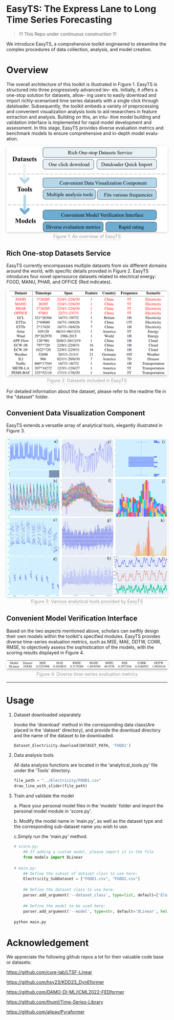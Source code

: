 #  EasyTS: The Express Lane to Long Time Series Forecasting

> !!! This Repo under continuous construction !!!

We introduce EasyTS, a comprehensive toolkit engineered to streamline the complex procedures of data collection, analysis, and model creation.  

[//]: # (### Paper)

[//]: # ([Modeling Long- and Short-Term Temporal Patterns with Deep Neural Networks]&#40;https://arxiv.org/abs/1703.07015&#41;)

# Overview

The overall architecture of this toolkit is illustrated in Figure 1.
EasyTS is structured into three progressively advanced lev-
els. Initially, it offers a one-stop solution for datasets, allow-
ing users to easily download and import richly-scenarioed
time series datasets with a single click through dataloader.
Subsequently, the toolkit embeds a variety of preprocessing
and convenient visualization analysis tools to aid researchers
in feature extraction and analysis. Building on this, an intu-
itive model building and validation interface is implemented
for rapid model development and assessment. In this stage,
EasyTS provides diverse evaluation metrics and benchmark
models to ensure comprehensive and in-depth model evalu-
ation.

<div style="text-align: center;">
    <img style="border-radius: 0.3125em;
    box-shadow: 0 2px 4px 0 rgba(34,36,38,.12),0 2px 10px 0 rgba(34,36,38,.08);" 
    src="pic/EasyTS_overview.png">
    <br>
    <div style="color:orange; text-align: center; border-bottom: 1px solid #d9d9d9;
    display: inline-block;
    color: #999;
    padding: 2px;">Figure 1: An overview of EasyTS</div>
</div>


## Rich One-stop Datasets Service

EasyTS currently encompasses multiple datasets from six different domains around the world, 
with specific details provided in Figure 2. EasyTS introduces four novel opensource datasets related to electrical energy: FOOD, MANU,
PHAR, and OFFICE (Red indicates).

<div style="text-align: center;">
    <img style="border-radius: 0.3125em;
    box-shadow: 0 2px 4px 0 rgba(34,36,38,.12),0 2px 10px 0 rgba(34,36,38,.08);" 
    src="pic/Dataset.png">
    <br>
    <div style="color:orange; text-align: center; border-bottom: 1px solid #d9d9d9;
    display: inline-block;
    color: #999;
    padding: 2px;">Figure 2: Datasets included in EasyTS</div>
</div>

For detailed information about the dataset, please refer to the readme file in the "dataset" folder.

## Convenient Data Visualization Component

EasyTS extends a versatile array of analytical tools, elegantly illustrated in Figure 3.

<div style="text-align: center;">
    <img style="border-radius: 0.3125em;
    box-shadow: 0 2px 4px 0 rgba(34,36,38,.12),0 2px 10px 0 rgba(34,36,38,.08);" 
    src="pic/Tools.png">
    <br>
    <div style="color:orange; text-align: center; border-bottom: 1px solid #d9d9d9;
    display: inline-block;
    color: #999;
    padding: 2px;">Figure 3: Various analytical tools provided by EasyTS</div>
</div>

## Convenient Model Verification Interface
Based on the two aspects mentioned above, scholars can swiftly design their own models within the toolkit's specified modules. EasyTS provides diverse time-series evaluation metrics, such as MSE, MAE, DDTW, CORR, RMSE, to objectively assess the sophistication of the models, with the scoring results displayed in Figure 4.

<div style="text-align: center;">
    <img style="border-radius: 0.3125em;
    box-shadow: 0 2px 4px 0 rgba(34,36,38,.12),0 2px 10px 0 rgba(34,36,38,.08);" 
    src="pic/Metrics.png">
    <br>
    <div style="text-align: center; border-bottom: 1px solid #d9d9d9;
    display: inline-block;
    color: #999;
    padding: 2px;">Figure 4: Diverse time-series evaluation metrics</div>
</div>

* * *

# Usage
1. Dataset downloaded separately
    
    Invoke the 'download' method in the corresponding data class(Are placed in the 'dataset' directory), 
    and provide the download directory and the name of the dataset to be downloaded.
    
    ```python
    Dataset_Electricity.download(DATASET_PATH, 'FOOD1')
    ```

2. Data analysis tools

    All data analysis functions are located in the 'analytical_tools.py' file under the 'Tools' directory.
    
    ```python
    file_path = "../Electricity/FOOD1.csv"
    draw_line_with_slider(file_path)
    ```

3. Train and validate the model
    
    a. Place your personal model files in the 'models' folder and import the personal model module in 'score.py'.
    
    b. Modify the model name in 'main.py', as well as the dataset type and the corresponding sub-dataset name you wish to use.
    
    c.Simply run the 'main.py' method.

    ```python
    # score.py:
        ## If adding a custom model, please import it in the file
        from models import DLinear
   
    # main.py:
        ## Define the subset of dataset class to use here:
        Electricity_SubDataset = ["FOOD1.csv", "FOOD2.csv"]
   
        ## Define the dataset class to use here:
        parser.add_argument('--dataset_class', type=list, default=['Electricity'], help='Data class for evaluation')

        ## Define the model to be used here:
        parser.add_argument('--model', type=str, default='DLinear', help='model name')
   
   python main.py
    ```
    

# Acknowledgement
We appreciate the following github repos a lot for their valuable code base or datasets:

https://github.com/cure-lab/LTSF-Linear

https://github.com/hsy23/KDD23_DynEformer

https://github.com/DAMO-DI-ML/ICML2022-FEDformer

https://github.com/thuml/Time-Series-Library

https://github.com/alipay/Pyraformer
